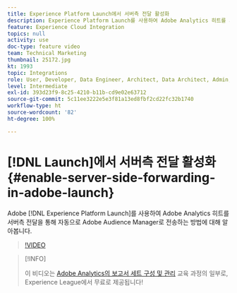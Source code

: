 ```yaml
---
title: Experience Platform Launch에서 서버측 전달 활성화
description: Experience Platform Launch를 사용하여 Adobe Analytics 히트를 서버측 전달을 통해 자동으로 Adobe Audience Manager로 전송하는 방법에 대해 알아봅니다.
feature: Experience Cloud Integration
topics: null
activity: use
doc-type: feature video
team: Technical Marketing
thumbnail: 25172.jpg
kt: 1993
topic: Integrations
role: User, Developer, Data Engineer, Architect, Data Architect, Admin, Leader
level: Intermediate
exl-id: 393d23f9-8c25-4210-b11b-cd9e02e63712
source-git-commit: 5c11ee3222e5e3f81a13ed8fbf2cd22fc32b1740
workflow-type: ht
source-wordcount: '82'
ht-degree: 100%

---
```


# [!DNL Launch]에서 서버측 전달 활성화 {#enable-server-side-forwarding-in-adobe-launch}

Adobe [!DNL Experience Platform Launch]를 사용하여 Adobe Analytics 히트를 서버측 전달을 통해 자동으로 Adobe Audience Manager로 전송하는 방법에 대해 알아봅니다.

>[!VIDEO](https://video.tv.adobe.com/v/25172?quality=12)

>[!INFO]
>
> 이 비디오는 [Adobe Analytics의 보고서 세트 구성 및 관리](https://experienceleague.adobe.com/?recommended=Analytics-A-1-2021.1.administration) 교육 과정의 일부로, Experience League에서 무료로 제공됩니다!